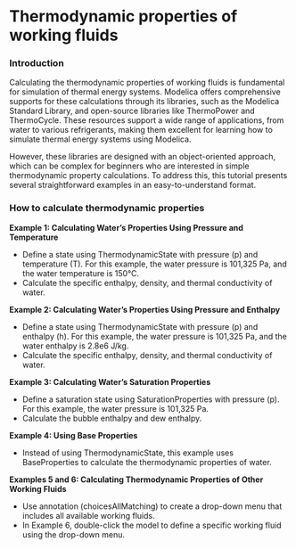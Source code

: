 # Thermodynamic properties of working fluids 
### Introduction
Calculating the thermodynamic properties of working fluids is fundamental for simulation of thermal energy systems. Modelica offers comprehensive supports for these calculations through its libraries, such as the Modelica Standard Library, and open-source libraries like ThermoPower and ThermoCycle. These resources support a wide range of applications, from water to various refrigerants, making them excellent for learning how to simulate thermal energy systems using Modelica.

However, these libraries are designed with an object-oriented approach, which can be complex for beginners who are interested in simple thermodynamic property calculations. To address this, this tutorial presents several straightforward examples in an easy-to-understand format.

### How to calculate thermodynamic properties
**Example 1: Calculating Water’s Properties Using Pressure and Temperature**
- Define a state using ThermodynamicState with pressure (p) and temperature (T). For this example, the water pressure is 101,325 Pa, and the water temperature is 150°C.
- Calculate the specific enthalpy, density, and thermal conductivity of water.

**Example 2: Calculating Water’s Properties Using Pressure and Enthalpy**
- Define a state using ThermodynamicState with pressure (p) and enthalpy (h). For this example, the water pressure is 101,325 Pa, and the water enthalpy is 2.8e6 J/kg.
- Calculate the specific enthalpy, density, and thermal conductivity of water.

**Example 3: Calculating Water’s Saturation Properties**
- Define a saturation state using SaturationProperties with pressure (p). For this example, the water pressure is 101,325 Pa.
- Calculate the bubble enthalpy and dew enthalpy.

**Example 4: Using Base Properties**
- Instead of using ThermodynamicState, this example uses BaseProperties to calculate the thermodynamic properties of water.

**Examples 5 and 6: Calculating Thermodynamic Properties of Other Working Fluids**
- Use annotation (choicesAllMatching) to create a drop-down menu that includes all available working fluids.
- In Example 6, double-click the model to define a specific working fluid using the drop-down menu.

